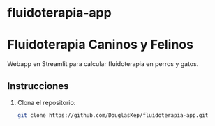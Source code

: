 # fluidoterapia-app
# Fluidoterapia Caninos y Felinos

Webapp en Streamlit para calcular fluidoterapia en perros y gatos.

## Instrucciones

1. Clona el repositorio:
   ```bash
   git clone https://github.com/DouglasKep/fluidoterapia-app.git
